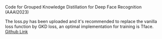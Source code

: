 Code for Grouped Knowledge Distillation for Deep Face Recognition (AAAI2023)

The loss.py has been uploaded and it's recommended to replace the vanilla loss function by GKD loss, an optimal implementation for training is Tface. [Github Link](https://github.com/Tencent/TFace/tree/master/recognition/tasks/ekd)

